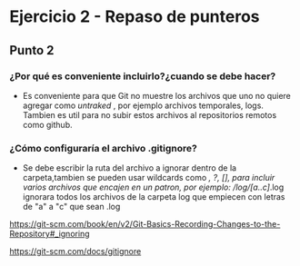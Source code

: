 # Ejercicio 2 - Repaso de punteros

## Punto 2
### ¿Por qué es conveniente incluirlo?¿cuando se debe hacer?

- Es conveniente para que Git no muestre los archivos que uno no quiere agregar como _untraked_ , por ejemplo archivos temporales, logs.
Tambien es util para no subir estos archivos al repositorios remotos como github.

### ¿Cómo configuraría el archivo .gitignore?

- Se debe escribir la ruta del archivo a ignorar dentro de la carpeta,tambien se pueden usar wildcards como *, ?, [], para incluir varios archivos que encajen en un patron, por ejemplo: /log/[a..c]*.log ignorara todos los archivos de la carpeta log que empiecen con letras de "a" a "c" que sean .log

https://git-scm.com/book/en/v2/Git-Basics-Recording-Changes-to-the-Repository#_ignoring

https://git-scm.com/docs/gitignore

